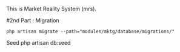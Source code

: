 This is Market Reality System (mrs).


#2nd Part :
Migration 

    php artisan migrate --path="modules/mktg/database/migrations/"

Seed
    php artisan db:seed

